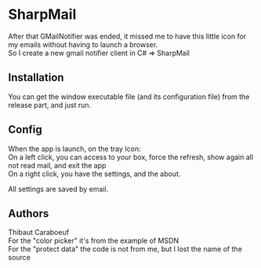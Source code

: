 SharpMail
=========

After that GMailNotifier was ended, it missed me to have this little icon for my emails without having to launch a browser.  
So I create a new gmail notifier client in C# => SharpMail

Installation
------------
You can get the window executable file (and its configuration file) from the release part, and just run.

Config
------
When the app is launch, on the tray Icon:  
On a left click, you can access to your box, force the refresh, show again all not read mail, and exit the app  
On a right click, you have the settings, and the about.  

All settings are saved by email.

Authors
-------
Thibaut Caraboeuf  
For the "color picker" it's from the example of MSDN  
For the "protect data" the code is not from me, but I lost the name of the source
